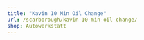 ```yaml
---
title: "Kavin 10 Min Oil Change"
url: /scarborough/kavin-10-min-oil-change/
shop: Autowerkstatt
---
```

